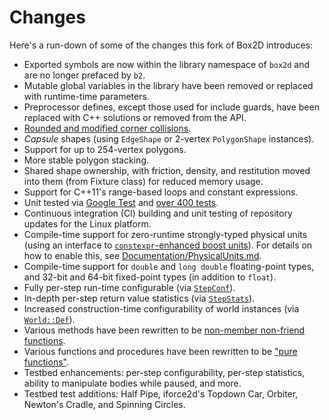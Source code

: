 # Changes

Here's a run-down of some of the changes this fork of Box2D introduces:
- Exported symbols are now within the library namespace of `box2d` and are no longer prefaced by `b2`.
- Mutable global variables in the library have been removed or replaced with runtime-time parameters.
- Preprocessor defines, except those used for include guards, have been replaced with C++ solutions or removed from the API.
- [Rounded and modified corner collisions](https://github.com/louis-langholtz/Box2D/blob/dev/Box2D/Documentation/CollisionHandlng.md).
- *Capsule* shapes (using `EdgeShape` or 2-vertex `PolygonShape` instances).
- Support for up to 254-vertex polygons.
- More stable polygon stacking.
- Shared shape ownership, with friction, density, and restitution moved into them (from Fixture class) for reduced memory usage.
- Support for C++11's range-based loops and constant expressions.
- Unit tested via [Google Test](https://github.com/google/googletest/tree/aa148eb2b7f70ede0eb10de34b6254826bfb34f4) and [over 400 tests](https://github.com/louis-langholtz/Box2D/tree/dev/Box2D/UnitTests).
- Continuous integration (CI) building and unit testing of repository updates
  for the Linux platform.
- Compile-time support for zero-runtime strongly-typed physical units (using an interface to [`constexpr`-enhanced boost units](https://github.com/louis-langholtz/units)). For details on how to enable this, see [Documentation/PhysicalUnits.md](https://github.com/louis-langholtz/Box2D/blob/dev/Box2D/Documentation/PhysicalUnits.md).
- Compile-time support for `double` and `long double` floating-point types, and 32-bit and 64-bit fixed-point types (in addition to `float`).
- Fully per-step run-time configurable (via [`StepConf`](https://github.com/louis-langholtz/Box2D/blob/dev/Box2D/Box2D/Dynamics/StepConf.hpp)).
- In-depth per-step return value statistics (via [`StepStats`](https://github.com/louis-langholtz/Box2D/blob/dev/Box2D/Box2D/Dynamics/StepStats.hpp)).
- Increased construction-time configurability of world instances (via [`World::Def`](https://github.com/louis-langholtz/Box2D/blob/dev/Box2D/Box2D/Dynamics/World.hpp#L107)).
- Various methods have been rewritten to be [non-member non-friend functions](http://www.drdobbs.com/cpp/how-non-member-functions-improve-encapsu/184401197).
- Various functions and procedures have been rewritten to be ["pure functions"](https://en.wikipedia.org/wiki/Pure_function).
- Testbed enhancements: per-step configurability, per-step statistics, ability to manipulate bodies while paused, and more.
- Testbed test additions: Half Pipe, iforce2d's Topdown Car, Orbiter, Newton's Cradle, and Spinning Circles.
